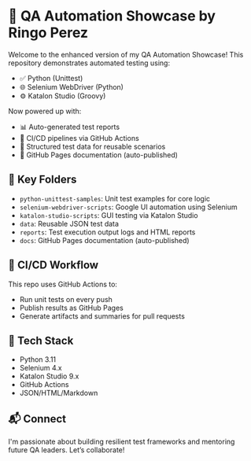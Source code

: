 # 🧪 QA Automation Showcase by Ringo Perez

Welcome to the enhanced version of my QA Automation Showcase! This repository demonstrates automated testing using:

- ✅ Python (Unittest)
- 🌐 Selenium WebDriver (Python)
- ⚙️ Katalon Studio (Groovy)

Now powered up with:
- 📊 Auto-generated test reports
- 🤖 CI/CD pipelines via GitHub Actions
- 📂 Structured test data for reusable scenarios
- 📘 GitHub Pages documentation (auto-published)

## 📁 Key Folders

- `python-unittest-samples`: Unit test examples for core logic
- `selenium-webdriver-scripts`: Google UI automation using Selenium
- `katalon-studio-scripts`: GUI testing via Katalon Studio
- `data`: Reusable JSON test data
- `reports`: Test execution output logs and HTML reports
- `docs`: GitHub Pages documentation (auto-published)

## 🔄 CI/CD Workflow
This repo uses GitHub Actions to:
- Run unit tests on every push
- Publish results as GitHub Pages
- Generate artifacts and summaries for pull requests

## 🧬 Tech Stack
- Python 3.11
- Selenium 4.x
- Katalon Studio 9.x
- GitHub Actions
- JSON/HTML/Markdown

## 📬 Connect
I'm passionate about building resilient test frameworks and mentoring future QA leaders. Let’s collaborate!
